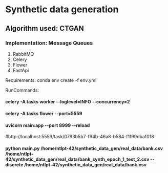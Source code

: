 # Synthetic data generation

## Algorithm used: CTGAN

### Implementation: Message Queues

1) RabbitMQ
2) Celery
3) Flower
4) FastApi

Requirements:
conda env create -f env.yml


RunCommands:
#### celery -A tasks worker --loglevel=INFO --concurrency=2
#### celery -A tasks flower --port=5559
#### uvicorn main:app --port 8999 --reload


#http://localhost:5559/task/0793b5b7-f94b-46a8-b584-f1f99dbaf018


####  python __main__.py /home/ntlpt-42/synthetic_data_gen/real_data/bank.csv /home/ntlpt-42/synthetic_data_gen/real_data/bank_synth_epoch_1_test_2.csv  --discrete /home/ntlpt-42/synthetic_data_gen/real_data/bank.csv
